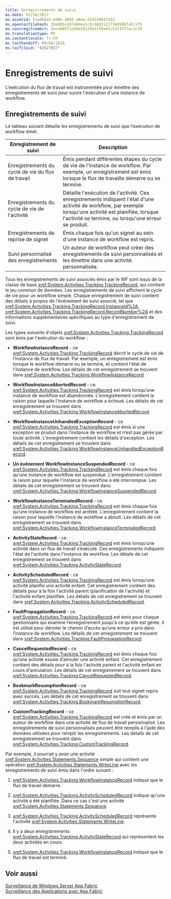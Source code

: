 ```yaml
---
title: Enregistrements de suivi
ms.date: 03/30/2017
ms.assetid: 51adbda3-bd8b-4892-a8ea-d343186472d2
ms.openlocfilehash: 2be8dbcdd740dee1c5cddd1121716058bfa5c175
ms.sourcegitcommit: 2eceb05f1a5bb261291a1f6a91c5153727ac1c19
ms.translationtype: MT
ms.contentlocale: fr-FR
ms.lasthandoff: 09/04/2018
ms.locfileid: "43527037"
---
```

# <a name="tracking-records"></a>Enregistrements de suivi
L'exécution du flux de travail est instrumentée pour émettre des enregistrements de suivi pour suivre l'exécution d'une instance de workflow.  
  
## <a name="tracking-records"></a>Enregistrements de suivi  
 Le tableau suivant détaille les enregistrements de suivi que l'exécution de workflow émet.  
  
|Enregistrement de suivi|Description|  
|---------------------|-----------------|  
|Enregistrements du cycle de vie du flux de travail|Émis pendant différentes étapes du cycle de vie de l'instance de workflow. Par exemple, un enregistrement est émis lorsque le flux de travaille démarre ou se termine.|  
|Enregistrements du cycle de vie de l'activité|Détaille l'exécution de l'activité. Ces enregistrements indiquent l'état d'une activité de workflow, par exemple lorsqu'une activité est planifiée, lorsque l'activité se termine, ou lorsqu'une erreur se produit.|  
|Enregistrements de reprise de signet|Émis chaque fois qu'un signet au sein d'une instance de workflow est repris.|  
|Suivi personnalisé des enregistrements|Un auteur de workflow peut créer des enregistrements de suivi personnalisés et les émettre dans une activité personnalisée.|  
  
 Tous les enregistrements de suivi associés émis par le WF sont issus de la classe de base <xref:System.Activities.Tracking.TrackingRecord>, qui contient le jeu commun de données. Les enregistrements de suivi affichent le cycle de vie pour un workflow simple. Chaque enregistrement de suivi contient des détails à propos de l'événement de suivi associé, tel que  <xref:System.Activities.Tracking.TrackingRecord.InstanceId%2A>, <xref:System.Activities.Tracking.TrackingRecord.RecordNumber%2A> et des informations supplémentaires spécifiques au type d'enregistrement de suivi.  
  
 Les types suivants d'objets <xref:System.Activities.Tracking.TrackingRecord> sont émis par l'exécution du workflow :  
  
-   **WorkflowInstanceRecord** - ce <xref:System.Activities.Tracking.TrackingRecord> décrit le cycle de vie de l’instance de flux de travail. Par exemple, un enregistrement est émis lorsque le workflow démarre ou se termine, et contient l'état de l'instance de workflow. Les détails de cet enregistrement se trouvent dans <xref:System.Activities.Tracking.WorkflowInstanceRecord>.  
  
-   **WorkflowInstanceAbortedRecord** - ce <xref:System.Activities.Tracking.TrackingRecord> est émis lorsqu’une instance de workflow est abandonnée. L'enregistrement contient la raison pour laquelle l'instance de workflow a échoué. Les détails de cet enregistrement se trouvent dans <xref:System.Activities.Tracking.WorkflowInstanceAbortedRecord>.  
  
-   **WorkflowInstanceUnhandledExceptionRecord** - ce <xref:System.Activities.Tracking.TrackingRecord> est émis si une exception se produit dans l’instance de workflow et n’est pas gérée par toute activité. L'enregistrement contient les détails d'exception. Les détails de cet enregistrement se trouvent dans <xref:System.Activities.Tracking.WorkflowInstanceUnhandledExceptionRecord>.  
  
-   **Un événement WorkflowInstanceSuspendedRecord** - ce <xref:System.Activities.Tracking.TrackingRecord> est émis chaque fois qu’une instance de workflow est suspendue. L'enregistrement contient la raison pour laquelle l'instance de workflow a été interrompue. Les détails de cet enregistrement se trouvent dans <xref:System.Activities.Tracking.WorkflowInstanceSuspendedRecord>.  
  
-   **WorkflowInstanceTerminatedRecord** - ce <xref:System.Activities.Tracking.TrackingRecord> est émis chaque fois qu’une instance de workflow est arrêtée. L'enregistrement contient la raison pour laquelle l'instance de workflow a abouti. Les détails de cet enregistrement se trouvent dans <xref:System.Activities.Tracking.WorkflowInstanceTerminatedRecord>.  
  
-   **ActivityStateRecord** - ce <xref:System.Activities.Tracking.TrackingRecord> est émis lorsqu’une activité dans un flux de travail s’exécute. Ces enregistrements indiquent l'état de l'activité dans l'instance de workflow. Les détails de cet enregistrement se trouvent dans <xref:System.Activities.Tracking.ActivityStateRecord>.  
  
-   **ActivityScheduledRecord** - ce <xref:System.Activities.Tracking.TrackingRecord> est émis lorsqu’une activité planifie une activité enfant. Cet enregistrement contient des détails pour à la fois l'activité parent (planification de l'activité) et l'activité enfant planifiée. Les détails de cet enregistrement se trouvent dans <xref:System.Activities.Tracking.ActivityScheduledRecord>.  
  
-   **FaultPropagationRecord** - ce <xref:System.Activities.Tracking.TrackingRecord> est émis pour chaque gestionnaire qui examine l’enregistrement jusqu'à ce qu’elle est gérée. Il est utilisé pour dénoter le chemin d’accès qu’une erreur a pris dans l’instance de workflow. Les détails de cet enregistrement se trouvent dans <xref:System.Activities.Tracking.FaultPropagationRecord>.  
  
-   **CancelRequestedRecord** - ce <xref:System.Activities.Tracking.TrackingRecord> est émis chaque fois qu’une activité essaie d’annuler une activité enfant. Cet enregistrement contient des détails pour à la fois l'activité parent et l'activité enfant en cours d'annulation. Les détails de cet enregistrement se trouvent dans <xref:System.Activities.Tracking.CancelRequestedRecord>.  
  
-   **BookmarkResumptionRecord** - ce <xref:System.Activities.Tracking.TrackingRecord> suit tout signet repris avec succès. Les détails de cet enregistrement se trouvent dans <xref:System.Activities.Tracking.BookmarkResumptionRecord>.  
  
-   **CustomTrackingRecord** - ce <xref:System.Activities.Tracking.TrackingRecord> est créé et émis par un auteur de workflow dans une activité de flux de travail personnalisé. Les enregistrements de suivi personnalisés peuvent être remplis à l'aide des données utilisées pour remplir les enregistrements. Les détails de cet enregistrement se trouvent dans <xref:System.Activities.Tracking.CustomTrackingRecord>.  
  
 Par exemple, il pourrait y avoir une activité <xref:System.Activities.Statements.Sequence> simple qui contient une opération <xref:System.Activities.Statements.WriteLine> avec les enregistrements de suivi émis dans l'ordre suivant :  
  
1.  <xref:System.Activities.Tracking.WorkflowInstanceRecord> indique que le flux de travail démarre.  
  
2.  <xref:System.Activities.Tracking.ActivityScheduledRecord> indique qu'une activité a été planifiée. Dans ce cas c'est une activité <xref:System.Activities.Statements.Sequence>.  
  
3.  <xref:System.Activities.Tracking.ActivityScheduledRecord> représente l'activité <xref:System.Activities.Statements.WriteLine>.  
  
4.  Il y a deux enregistrements <xref:System.Activities.Tracking.ActivityStateRecord> qui représentent les deux activités en cours.  
  
5.  <xref:System.Activities.Tracking.WorkflowInstanceRecord> indique que le flux de travail est terminé.  
  
## <a name="see-also"></a>Voir aussi  
 [Surveillance de Windows Server App Fabric](https://go.microsoft.com/fwlink/?LinkId=201273)  
 [Surveillance des Applications avec App Fabric](https://go.microsoft.com/fwlink/?LinkId=201275)

